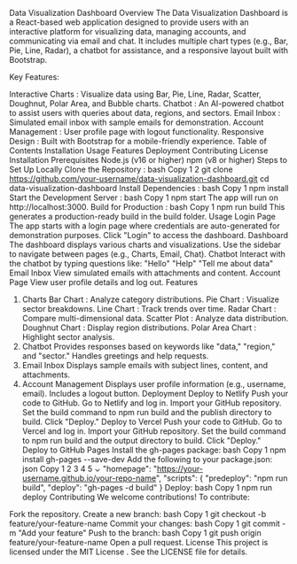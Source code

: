 Data Visualization Dashboard
Overview
The Data Visualization Dashboard is a React-based web application designed to provide users with an interactive platform for visualizing data, managing accounts, and communicating via email and chat. It includes multiple chart types (e.g., Bar, Pie, Line, Radar), a chatbot for assistance, and a responsive layout built with Bootstrap.

Key Features:

Interactive Charts : Visualize data using Bar, Pie, Line, Radar, Scatter, Doughnut, Polar Area, and Bubble charts.
Chatbot : An AI-powered chatbot to assist users with queries about data, regions, and sectors.
Email Inbox : Simulated email inbox with sample emails for demonstration.
Account Management : User profile page with logout functionality.
Responsive Design : Built with Bootstrap for a mobile-friendly experience.
Table of Contents
Installation
Usage
Features
Deployment
Contributing
License
Installation
Prerequisites
Node.js (v16 or higher)
npm (v8 or higher)
Steps to Set Up Locally
Clone the Repository :
bash
Copy
1
2
git clone https://github.com/your-username/data-visualization-dashboard.git
cd data-visualization-dashboard
Install Dependencies :
bash
Copy
1
npm install
Start the Development Server :
bash
Copy
1
npm start
The app will run on http://localhost:3000.
Build for Production :
bash
Copy
1
npm run build
This generates a production-ready build in the build folder.
Usage
Login Page
The app starts with a login page where credentials are auto-generated for demonstration purposes.
Click "Login" to access the dashboard.
Dashboard
The dashboard displays various charts and visualizations.
Use the sidebar to navigate between pages (e.g., Charts, Email, Chat).
Chatbot
Interact with the chatbot by typing questions like:
"Hello"
"Help"
"Tell me about data"
Email Inbox
View simulated emails with attachments and content.
Account Page
View user profile details and log out.
Features
1. Charts
Bar Chart : Analyze category distributions.
Pie Chart : Visualize sector breakdowns.
Line Chart : Track trends over time.
Radar Chart : Compare multi-dimensional data.
Scatter Plot : Analyze data distribution.
Doughnut Chart : Display region distributions.
Polar Area Chart : Highlight sector analysis.
2. Chatbot
Provides responses based on keywords like "data," "region," and "sector."
Handles greetings and help requests.
3. Email Inbox
Displays sample emails with subject lines, content, and attachments.
4. Account Management
Displays user profile information (e.g., username, email).
Includes a logout button.
Deployment
Deploy to Netlify
Push your code to GitHub.
Go to Netlify and log in.
Import your GitHub repository.
Set the build command to npm run build and the publish directory to build.
Click "Deploy."
Deploy to Vercel
Push your code to GitHub.
Go to Vercel and log in.
Import your GitHub repository.
Set the build command to npm run build and the output directory to build.
Click "Deploy."
Deploy to GitHub Pages
Install the gh-pages package:
bash
Copy
1
npm install gh-pages --save-dev
Add the following to your package.json:
json
Copy
1
2
3
4
5
⌄
"homepage": "https://your-username.github.io/your-repo-name",
"scripts": {
  "predeploy": "npm run build",
  "deploy": "gh-pages -d build"
}
Deploy:
bash
Copy
1
npm run deploy
Contributing
We welcome contributions! To contribute:

Fork the repository.
Create a new branch:
bash
Copy
1
git checkout -b feature/your-feature-name
Commit your changes:
bash
Copy
1
git commit -m "Add your feature"
Push to the branch:
bash
Copy
1
git push origin feature/your-feature-name
Open a pull request.
License
This project is licensed under the MIT License . See the LICENSE file for details.

